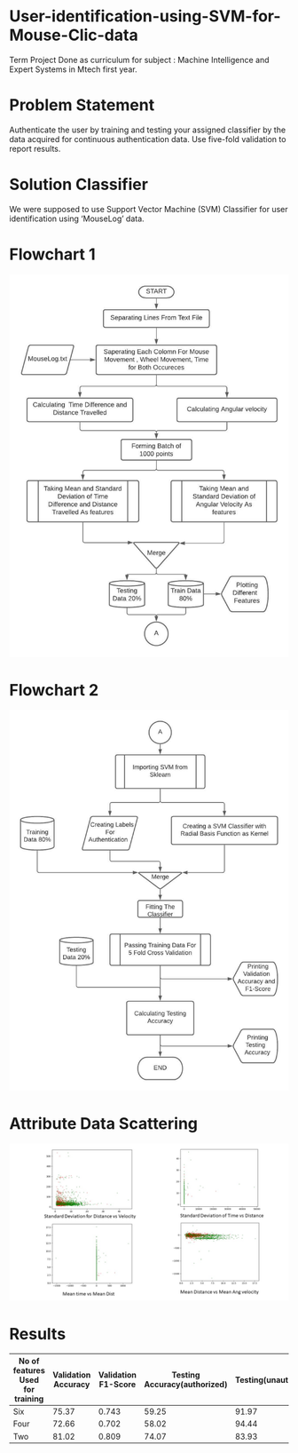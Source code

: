 # User-identification-using-SVM-for-Mouse-Clic-data
Term Project Done as curriculum for subject : Machine Intelligence and Expert Systems in Mtech first year.

# Problem Statement
Authenticate the user by training and testing your assigned classifier by the data acquired for continuous authentication data. Use five-fold validation to report results.

# Solution Classifier
We were supposed to use Support Vector Machine (SVM) Classifier for user identification using ‘MouseLog’ data.

# Flowchart 1

<img src="chart1.jpeg">

# Flowchart 2

<img src="chart2.jpeg">

# Attribute Data Scattering

<img src="Data_visualise.jpg">

# Results

| No of features Used for training|  Validation Accuracy | Validation F1-Score| Testing Accuracy(authorized) | Testing(unauthorized) |Testing(total) |
| ------------- | ------------- |---------|-----|-----|--|
| Six | 75.37 | 0.743 | 59.25 | 91.97 | 75.61 |
| Four | 72.66 | 0.702 | 58.02 | 94.44 | 76.234 |
|Two|81.02|0.809|74.07|83.93|79.92|

